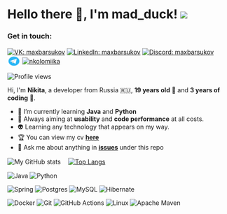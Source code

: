 # Hello there 👋, I'm mad_duck!  <img src="https://github.com/TheDudeThatCode/TheDudeThatCode/blob/master/Assets/Earth.gif" width="24">

### Get in touch: <span align="left">
<a href="https://vk.com/n.kolomiec" target="blank"><img align="center" src="https://raw.githubusercontent.com/rahuldkjain/github-profile-readme-generator/master/src/images/icons/Social/vk.svg" alt="VK: maxbarsukov" height="25" width="30" /></a>
<a href="https://github.com/nkolomiika" target="blank"><img align="center" src="https://raw.githubusercontent.com/rahuldkjain/github-profile-readme-generator/master/src/images/icons/Social/github.svg" alt="LinkedIn: maxbarsukov" height="22" width="30" /></a>
<a href="https://discordapp.com/users/nkolomiika" target="blank"><img align="center" src="https://raw.githubusercontent.com/rahuldkjain/github-profile-readme-generator/master/src/images/icons/Social/discord.svg" alt="Discord: maxbarsukov" height="22" width="30" /></a>
<a href="https://t.me/nkolomiika" target="blank"><img align="center" src="https://raw.githubusercontent.com/AliSawari/github-profile-readme-generator/master/src/images/icons/Social/telegram.svg" alt="Telegram: maxbarsukov" height="25" width="30" /></a>
<a href="https://instagram.com/nkolomiika" target="blank"><img align="center" src="https://raw.githubusercontent.com/rahuldkjain/github-profile-readme-generator/master/src/images/icons/Social/instagram.svg" alt="nkolomiika" height="30" width="40" /></a></span>
<br/>

![Profile views](https://komarev.com/ghpvc/?username=nkolomiika&style=flat-square)

Hi, I'm **Nikita**, a developer from Russia 🇷🇺, **19 years old** 👶 and **3 years of coding** 🧐.

* 🌱 I’m currently learning **Java** and **Python** 
* 💫 Always aiming at **usability** and **code performance** at all costs.
* 👽 Learning any technology that appears on my way.
* 🏆 You can view my cv [**here**](https://drive.google.com/file/d/1VqUwf9yComBusv4HgOPCKnj91KXyypCQ/view?usp=sharing)
* 💬 Ask me about anything in [**issues**](https://github.com/nkolomiika/nkolomiika/issues) under this repo


![My GitHub stats](https://github-readme-stats.vercel.app/api?username=nkolomiika&theme=transparent&show_icons=true&hide=contribs,issues&rank_icon=github#gh-light-mode-only) ㅤ[![Top Langs](https://github-readme-stats.vercel.app/api/top-langs/?username=nkolomiika&layout=compact)](https://github.com/anuraghazra/github-readme-stats)

![Java](https://img.shields.io/badge/java-%23ED8B00.svg?style=for-the-badge&logo=openjdk&logoColor=white)
![Python](https://img.shields.io/badge/python-3670A0?style=for-the-badge&logo=python&logoColor=ffdd54)

![Spring](https://img.shields.io/badge/spring-%236DB33F.svg?style=for-the-badge&logo=spring&logoColor=white)
![Postgres](https://img.shields.io/badge/postgres-%23316192.svg?style=for-the-badge&logo=postgresql&logoColor=white)
![MySQL](https://img.shields.io/badge/mysql-4479A1.svg?style=for-the-badge&logo=mysql&logoColor=white)
![Hibernate](https://img.shields.io/badge/Hibernate-59666C?style=for-the-badge&logo=Hibernate&logoColor=white)

![Docker](https://img.shields.io/badge/docker-%230db7ed.svg?style=for-the-badge&logo=docker&logoColor=white)
![Git](https://img.shields.io/badge/git-%23F05033.svg?style=for-the-badge&logo=git&logoColor=white)
![GitHub Actions](https://img.shields.io/badge/github%20actions-%232671E5.svg?style=for-the-badge&logo=githubactions&logoColor=white)
![Linux](https://img.shields.io/badge/Linux-FCC624?style=for-the-badge&logo=linux&logoColor=black)
![Apache Maven](https://img.shields.io/badge/Apache%20Maven-C71A36?style=for-the-badge&logo=Apache%20Maven&logoColor=white)

